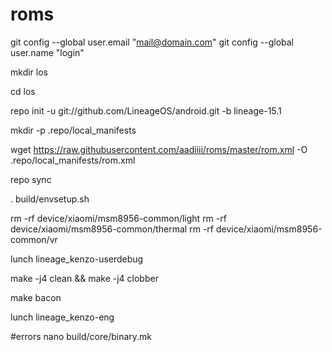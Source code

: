 # roms
git config --global user.email "mail@domain.com"
git config --global user.name "login"

mkdir los

cd los

repo init -u git://github.com/LineageOS/android.git -b lineage-15.1

mkdir -p .repo/local_manifests


wget https://raw.githubusercontent.com/aadiiii/roms/master/rom.xml -O .repo/local_manifests/rom.xml

repo sync



. build/envsetup.sh

rm -rf device/xiaomi/msm8956-common/light
rm -rf device/xiaomi/msm8956-common/thermal
rm -rf device/xiaomi/msm8956-common/vr

lunch lineage_kenzo-userdebug


make -j4 clean && make -j4 clobber

make bacon


lunch lineage_kenzo-eng


#errors
nano build/core/binary.mk


